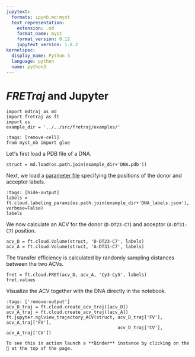 ```yaml
---
jupytext:
  formats: ipynb,md:myst
  text_representation:
    extension: .md
    format_name: myst
    format_version: 0.12
    jupytext_version: 1.8.2
kernelspec:
  display_name: Python 3
  language: python
  name: python3
---
```


# *FRETraj* and Jupyter

```{code-cell} ipython3
import mdtraj as md
import fretraj as ft
import os
example_dir = '../../src/fretraj/examples/'
```

```{code-cell} ipython3
:tags: [remove-cell]
from myst_nb import glue
```

Let's first load a PDB file of a DNA.

```{code-cell} ipython3
struct = md.load(os.path.join(example_dir+'DNA.pdb'))
```

Next, we load a [parameter file](../background/parameter_file) specifying the positions of the donor and acceptor labels.

```{code-cell} ipython3
:tags: [hide-output]
labels = ft.cloud.labeling_params(os.path.join(example_dir+'DNA_labels.json'), verbose=False)
labels
```

We now calculate an ACV for the donor (`D-DT23-C7`) and acceptor (`A-DT31-C7`) position.

```{code-cell} ipython3
acv_D = ft.cloud.Volume(struct, 'D-DT23-C7', labels)
acv_A = ft.cloud.Volume(struct, 'A-DT31-C7', labels)
```

The transfer efficiency is calculated by randomly sampling distances between the two ACVs.

```{code-cell} ipython3
fret = ft.cloud.FRET(acv_D, acv_A, 'Cy3-Cy5', labels)
fret.values
```

Visualize the ACV together with the DNA directly in the notebook.

```{code-cell} ipython3
:tags: ['remove-output']
acv_D_traj = ft.cloud.create_acv_traj([acv_D])
acv_A_traj = ft.cloud.create_acv_traj([acv_A])
ft.jupyter.nglview_trajectory_ACV(struct, acv_D_traj['FV'], acv_A_traj['FV'], 
                                          acv_D_traj['CV'], acv_A_traj['CV'])
```

```{hint}
To see this in action launch a **Binder** instance by clicking on the 🚀 at the top of the page.
```

